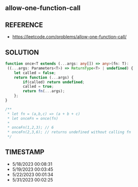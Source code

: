 ## allow-one-function-call

## REFERENCE

- https://leetcode.com/problems/allow-one-function-call/

## SOLUTION

``` Typescript
function once<T extends (...args: any[]) => any>(fn: T): 
 ((...args: Parameters<T>) => ReturnType<T> | undefined) {
    let called = false;
    return function (...args) {
        if(called) return undefined;
        called = true;
        return fn(...args);
    };
}

/**
 * let fn = (a,b,c) => (a + b + c)
 * let onceFn = once(fn)
 *
 * onceFn(1,2,3); // 6
 * onceFn(2,3,6); // returns undefined without calling fn
 */
```

## TIMESTAMP

- 5/18/2023 00:08:31
- 5/19/2023 00:03:45
- 5/22/2023 00:01:34
- 5/31/2023 00:02:25
